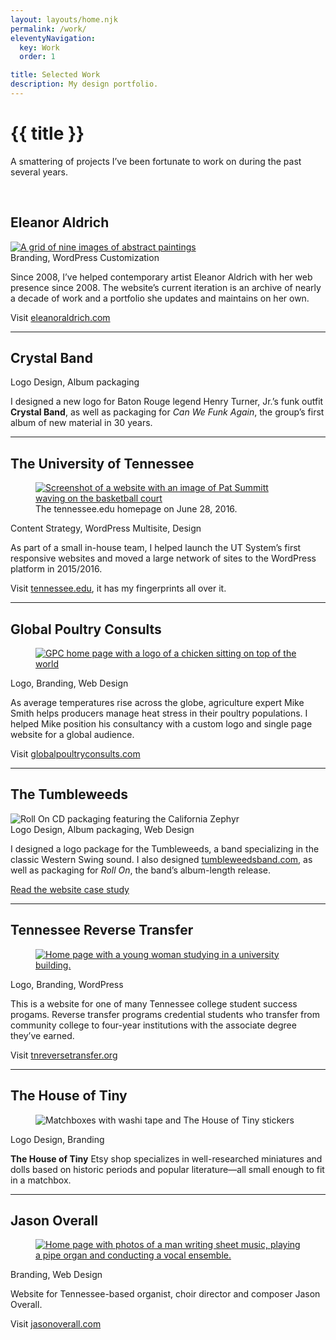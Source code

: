 ```yaml
---
layout: layouts/home.njk
permalink: /work/
eleventyNavigation:
  key: Work
  order: 1

title: Selected Work
description: My design portfolio.
---
```


<h1>{{ title }}</h1>

A smattering of projects I’ve been fortunate to work on during the past several&nbsp;years.

&nbsp;

## Eleanor Aldrich

<div class="row flow">
    <div class="grid-half smol-centering">
    <a href="https://eleanoraldrich.com"><img src="/img/work/eleanor-aldrich.jpg" class="work-website" alt="A grid of nine images of abstract paintings" loading="lazy" /></a>
    </div>
    <div class="flow grid-half padding-3 smol-centering">
    <span class="work-keywords">Branding, WordPress Customization</span>
    <p>Since 2008, I’ve helped contemporary artist Eleanor Aldrich with her web presence since 2008. The website’s current iteration is an archive of nearly a decade of work and a portfolio she updates and maintains on her&nbsp;own.</p>
    <p>Visit <a href="https://eleanoraldrich.com">eleanoraldrich.com</a></p>
    </div>

</div>

<hr />

## Crystal Band

<div class="row flow">
    <div class="grid-half smol-centering">
    <img src="/img/work/crystal-band.png" alt="" loading="lazy" />
    </div>
    <div class="flow grid-half padding-3 smol-centering">
    <span class="work-keywords">Logo Design, Album packaging</span>
    <p>I designed a new logo for Baton Rouge legend Henry Turner, Jr.’s funk outfit <strong>Crystal Band</strong>, as well as packaging for <i>Can We Funk Again</i>, the group’s first album of new material in 30&nbsp;years.</p>
    </div>

</div>

<hr />

## The University of Tennessee

<div class="row flow">
    <div class="grid-half smol-centering">
    <figure>
    <a href="https://tennessee.edu"><img src="/img/work/utsystem-homepage-2016.png" class="work-website" alt="Screenshot of a website with an image of Pat Summitt waving on the basketball court" loading="lazy" /></a>
    <figcaption>The tennessee.edu homepage on June 28, 2016.</figcaption></figure>
    </div>
    <div class="flow grid-half padding-3 smol-centering">
    <span class="work-keywords">Content Strategy, WordPress Multisite, Design</span>
    <p>As part of a small in-house team, I helped launch the UT System’s first responsive websites and moved a large network of sites to the WordPress platform in 2015/2016.</p> 
    <p>Visit <a href="https://tennessee.edu">tennessee.edu</a>, it has my fingerprints all over&nbsp;it.</p>
    </div>

</div>

<hr />

## Global Poultry Consults

<div class="row flow">
    <div class="grid-half smol-centering">
    <figure>
    <a href="https://globalpoultryconsults.com/"><img src="/img/work/gpc.png" class="work-website" alt="GPC home page with a logo of a chicken sitting on top of the world" loading="lazy" /></a>
    </div>
    <div class="flow grid-half padding-3 smol-centering">
    <span class="work-keywords">Logo, Branding, Web Design</span>
    <p>As average temperatures rise across the globe, agriculture expert Mike Smith helps producers manage heat stress in their poultry populations. I helped Mike position his consultancy with a custom logo and single page website for a global audience.</p> 
    <p>Visit <a href="https://globalpoultryconsults.com/">globalpoultryconsults.com</a></p>
    </div>

</div>

<hr />

## The Tumbleweeds

<div class="row flow">
    <div class="grid-half smol-centering">
    <img src="/img/work/tw-roll-on-pkg-1.jpg" alt="Roll On CD packaging featuring the California Zephyr" loading="lazy" />
    </div>
    <div class="flow grid-half padding-3 smol-centering">
    <span class="work-keywords">Logo Design, Album packaging, Web Design</span>
    <p>I designed a logo package for the Tumbleweeds, a band specializing in the classic Western Swing sound. I also designed <a href="http://tumbleweedsband.com/">tumbleweedsband.com</a>, as well as packaging for <i>Roll On</i>, the band’s album-length release.</p>
    <p><a href="https://www.nicksimson.com/posts/2015-collaborating-tumbleweeds/">Read the website case study</a></p>
    </div>

</div>

<hr />

## Tennessee Reverse Transfer

<div class="row flow">
    <div class="grid-half smol-centering">
    <figure>
    <a href="https://tnreversetransfer.org/"><img src="/img/work/tnreverse.jpg" class="work-website" alt="Home page with a young woman studying in a university building." loading="lazy" /></a>
    </div>
    <div class="flow grid-half padding-3 smol-centering">
    <span class="work-keywords">Logo, Branding, WordPress</span>
    <p>This is a website for one of many Tennessee college student success progams. Reverse transfer programs credential students who transfer from community college to four-year institutions with the associate degree they’ve&nbsp;earned.</p> 
    <p>Visit <a href="https://tnreversetransfer.org/">tnreversetransfer.org</a></p>
    </div>

</div>

<hr />

## The House of Tiny

<div class="row flow">
    <div class="grid-half smol-centering">
    <figure>
    <img src="/img/work/houseoftiny-boxes.jpg" alt="Matchboxes with washi tape and The House of Tiny stickers" loading="lazy" />
    </div>
    <div class="flow grid-half padding-3 smol-centering">
    <span class="work-keywords">Logo Design, Branding</span>
    <p><strong>The House of Tiny</strong> Etsy shop specializes in well-researched miniatures and dolls based on historic periods and popular literature&mdash;all small enough to fit in a&nbsp;matchbox.</p> 
    </div>

</div>

<hr />

## Jason Overall

<div class="row flow">
    <div class="grid-half smol-centering">
    <figure>
    <a href="http://www.jasonoverall.com/home"><img src="/img/work/feature-joverall.jpg" class="work-website" alt="Home page with photos of a man writing sheet music, playing a pipe organ and conducting a vocal ensemble." loading="lazy" /></a>
    </div>
    <div class="flow grid-half padding-3 smol-centering">
    <span class="work-keywords">Branding, Web Design</span>
    <p>Website for Tennessee-based organist, choir director and composer Jason Overall.</p> 
    <p>Visit <a href="http://www.jasonoverall.com">jasonoverall.com</a></p>
    </div>

</div>

